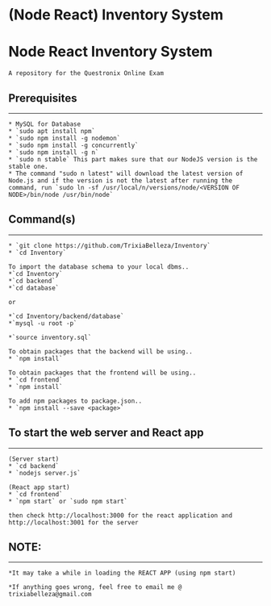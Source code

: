 # (Node React) Inventory System
Node React Inventory System
============
```
A repository for the Questronix Online Exam
```
## Prerequisites
------------
```
* MySQL for Database
* `sudo apt install npm`
* `sudo npm install -g nodemon`
* `sudo npm install -g concurrently`
* `sudo npm install -g n`
* `sudo n stable` This part makes sure that our NodeJS version is the stable one.
* The command "sudo n latest" will download the latest version of Node.js and if the version is not the latest after running the command, run `sudo ln -sf /usr/local/n/versions/node/<VERSION OF NODE>/bin/node /usr/bin/node` 
```
## Command(s)
------------
```
* `git clone https://github.com/TrixiaBelleza/Inventory`
* `cd Inventory`

To import the database schema to your local dbms..
*`cd Inventory`
*`cd backend`
*`cd database`

or 

*`cd Inventory/backend/database`
*`mysql -u root -p`

*`source inventory.sql`

To obtain packages that the backend will be using..
* `npm install`

To obtain packages that the frontend will be using..
* `cd frontend`
* `npm install`

To add npm packages to package.json..
* `npm install --save <package>`
```

## To start the web server and React app
------------
```
(Server start)
* `cd backend`
* `nodejs server.js` 

(React app start)
* `cd frontend`
* `npm start` or `sudo npm start` 

then check http://localhost:3000 for the react application and http://localhost:3001 for the server
```

## NOTE: 
----------
```
*It may take a while in loading the REACT APP (using npm start)

*If anything goes wrong, feel free to email me @ trixiabelleza@gmail.com

```